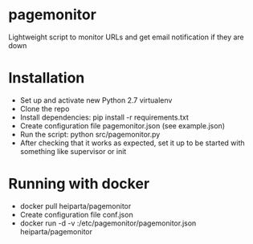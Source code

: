 pagemonitor
===========

Lightweight script to monitor URLs and get email notification if they are down

Installation
============
* Set up and activate new Python 2.7 virtualenv
* Clone the repo
* Install dependencies: pip install -r requirements.txt
* Create configuration file pagemonitor.json (see example.json)
* Run the script: python src/pagemonitor.py
* After checking that it works as expected, set it up to be started with something like supervisor or init

Running with docker
===================
* docker pull heiparta/pagemonitor
* Create configuration file conf.json
* docker run -d -v <absolute path to conf.json>:/etc/pagemonitor/pagemonitor.json heiparta/pagemonitor
